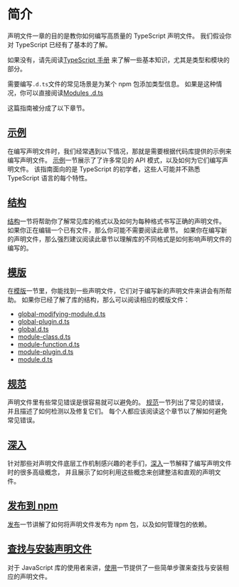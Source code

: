 # 简介

声明文件一章的目的是教你如何编写高质量的 TypeScript 声明文件。
我们假设你对 TypeScript 已经有了基本的了解。

如果没有，请先阅读[TypeScript 手册](../handbook/basic-types.md) 来了解一些基本知识，尤其是类型和模块的部分。

需要编写`.d.ts`文件的常见场景是为某个 npm 包添加类型信息。
如果是这种情况，你可以直接阅读[Modules .d.ts](./templates/module.d.ts.md)

这篇指南被分成了以下章节。

## [示例](./by-example.md)

在编写声明文件时，我们经常遇到以下情况，那就是需要根据代码库提供的示例来编写声明文件。
[示例](./by-example.md)一节展示了了许多常见的 API 模式，以及如何为它们编写声明文件。
该指南面向的是 TypeScript 的初学者，这些人可能并不熟悉 TypeScript 语言的每个特性。

## [结构](./library-structures.md)

[结构](./library-structures.md)一节将帮助你了解常见库的格式以及如何为每种格式书写正确的声明文件。
如果你正在编辑一个已有文件，那么你可能不需要阅读此章节。
如果你在编写新的声明文件，那么强烈建议阅读此章节以理解库的不同格式是如何影响声明文件的编写的。

## [模版](./templates.md)

在[模版](./templates.md)一节里，你能找到一些声明文件，它们对于编写新的声明文件来讲会有所帮助。
如果你已经了解了库的结构，那么可以阅读相应的模版文件：

-   [global-modifying-module.d.ts](templates/global-modifying-module.d.ts.md)
-   [global-plugin.d.ts](templates/global-plugin.d.ts.md)
-   [global.d.ts](templates/global.d.ts.md)
-   [module-class.d.ts](templates/module-class.d.ts.md)
-   [module-function.d.ts](templates/module-function.d.ts.md)
-   [module-plugin.d.ts](templates/module-plugin.d.ts.md)
-   [module.d.ts](templates/module.d.ts.md)

## [规范](./do-s-and-don-ts.md)

声明文件里有些常见错误是很容易就可以避免的。
[规范](./do-s-and-don-ts.md)一节列出了常见的错误，并且描述了如何检测以及修复它们。
每个人都应该阅读这个章节以了解如何避免常见错误。

## [深入](./deep-dive.md)

针对那些对声明文件底层工作机制感兴趣的老手们，[深入](./deep-dive.md)一节解释了编写声明文件时的很多高级概念，
并且展示了如何利用这些概念来创建整洁和直观的声明文件。

## [发布到 npm](./publishing.md)

[发布](./publishing.md)一节讲解了如何将声明文件发布为 npm 包，以及如何管理包的依赖。

## [查找与安装声明文件](./consumption.md)

对于 JavaScript 库的使用者来讲，[使用](./consumption.md)一节提供了一些简单步骤来查找与安装相应的声明文件。
